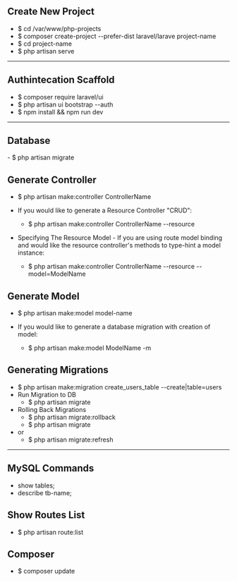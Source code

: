 ## Create New Project
- $ cd /var/www/php-projects
- $ composer create-project --prefer-dist laravel/larave project-name
- $ cd project-name 
- $ php artisan serve

---
## Authintecation Scaffold
- $ composer require laravel/ui
- $ php artisan ui bootstrap --auth
- $ npm install && npm run dev

---
## Database
<this is comment>
- $ php artisan migrate

## Generate Controller 
* $ php artisan make:controller ControllerName

* If you would like to generate a Resource Controller "CRUD":
    - $ php artisan make:controller ControllerName --resource
* Specifying The Resource Model - If you are using route model binding and would 
     like   the resource controller's methods to type-hint a model instance:
     
    - $ php artisan make:controller ControllerName --resource --model=ModelName

## Generate Model
* $ php artisan make:model model-name

* If you would like to generate a database migration with creation of model: 
    - $ php artisan make:model ModelName -m


## Generating Migrations
- $ php artisan make:migration create_users_table --create|table=users 
- Run Migration to DB
    - $ php artisan migrate
- Rolling Back Migrations
    - $ php artisan migrate:rollback
    - $ php artisan migrate
- or 
    <!-- Roll Back & Migrate Using A Single Command -->
    - $ php artisan migrate:refresh

----
## MySQL Commands
- show tables;
- describe tb-name;



## Show Routes List
- $ php artisan route:list

## Composer
- $ composer update
